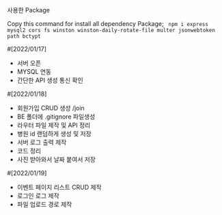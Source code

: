 사용한 Package

Copy this command for install all dependency Package; 
` npm i express mysql2 cors fs winston winston-daily-rotate-file multer jsonwebtoken path bctypt`


#[2022/01/17]
* 서버 오픈
* MYSQL 연동
* 간단한 API 생성 통신 확인

#[2022/01/18]
* 회원가입 CRUD 생성 /join
* BE 폴더에 .gitignore 파일생성
* 라우터 파일 제작 및 API 정리
* 병원 id 랜덤하게 생성 및 저장
* 서버 로그 출력 제작
* 코드 정리
* 사진 받아와서 날짜 붙여서 저장

#[2022/01/19]
* 이벤트 페이지 리스트 CRUD 제작
* 로그인 로그 제작
* 파일 업로드 경로 제작
